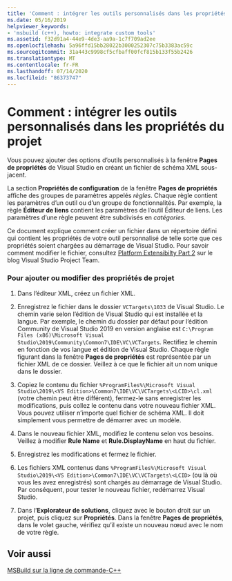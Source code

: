 ```yaml
---
title: 'Comment : intégrer les outils personnalisés dans les propriétés du projet'
ms.date: 05/16/2019
helpviewer_keywords:
- 'msbuild (c++), howto: integrate custom tools'
ms.assetid: f32d91a4-44e9-4de3-aa9a-1c7f709ad2ee
ms.openlocfilehash: 5a96ffd15bb28022b3000252307c75b3383ac59c
ms.sourcegitcommit: 31a443c9998cf5cfbaff00fcf815b133f55b2426
ms.translationtype: MT
ms.contentlocale: fr-FR
ms.lasthandoff: 07/14/2020
ms.locfileid: "86373747"
---
```

# <a name="how-to-integrate-custom-tools-into-the-project-properties"></a>Comment : intégrer les outils personnalisés dans les propriétés du projet

Vous pouvez ajouter des options d’outils personnalisés à la fenêtre **Pages de propriétés** de Visual Studio en créant un fichier de schéma XML sous-jacent.

La section **Propriétés de configuration** de la fenêtre **Pages de propriétés** affiche des groupes de paramètres appelés *règles*. Chaque règle contient les paramètres d’un outil ou d’un groupe de fonctionnalités. Par exemple, la règle **Éditeur de liens** contient les paramètres de l’outil Éditeur de liens. Les paramètres d’une règle peuvent être subdivisés en *catégories*.

Ce document explique comment créer un fichier dans un répertoire défini qui contient les propriétés de votre outil personnalisé de telle sorte que ces propriétés soient chargées au démarrage de Visual Studio. Pour savoir comment modifier le fichier, consultez [Platform Extensibilty Part 2](https://docs.microsoft.com/archive/blogs/vsproject/platform-extensibility-part-2) sur le blog Visual Studio Project Team.

### <a name="to-add-or-change-project-properties"></a>Pour ajouter ou modifier des propriétés de projet

1. Dans l’éditeur XML, créez un fichier XML.

1. Enregistrez le fichier dans le dossier `VCTargets\1033` de Visual Studio. Le chemin varie selon l’édition de Visual Studio qui est installée et la langue. Par exemple, le chemin du dossier par défaut pour l’édition Community de Visual Studio 2019 en version anglaise est `C:\Program Files (x86)\Microsoft Visual Studio\2019\Community\Common7\IDE\VC\VCTargets`. Rectifiez le chemin en fonction de vos langue et édition de Visual Studio. Chaque règle figurant dans la fenêtre **Pages de propriétés** est représentée par un fichier XML de ce dossier. Veillez à ce que le fichier ait un nom unique dans le dossier.

1. Copiez le contenu du fichier `%ProgramFiles%\Microsoft Visual Studio\2019\<VS Edition>\Common7\IDE\VC\VCTargets\<LCID>\cl.xml` (votre chemin peut être différent), fermez-le sans enregistrer les modifications, puis collez le contenu dans votre nouveau fichier XML. Vous pouvez utiliser n’importe quel fichier de schéma XML. Il doit simplement vous permettre de démarrer avec un modèle.

1. Dans le nouveau fichier XML, modifiez le contenu selon vos besoins. Veillez à modifier **Rule Name** et **Rule.DisplayName** en haut du fichier.

1. Enregistrez les modifications et fermez le fichier.

1. Les fichiers XML contenus dans `%ProgramFiles%\Microsoft Visual Studio\2019\<VS Edition>\Common7\IDE\VC\VCTargets\<LCID>` (ou là où vous les avez enregistrés) sont chargés au démarrage de Visual Studio. Par conséquent, pour tester le nouveau fichier, redémarrez Visual Studio.

1. Dans l’**Explorateur de solutions**, cliquez avec le bouton droit sur un projet, puis cliquez sur **Propriétés**. Dans la fenêtre **Pages de propriétés**, dans le volet gauche, vérifiez qu’il existe un nouveau nœud avec le nom de votre règle.

## <a name="see-also"></a>Voir aussi

[MSBuild sur la ligne de commande-C++](msbuild-visual-cpp.md)

